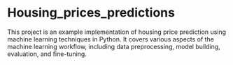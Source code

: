 # Housing_prices_predictions
This project is an example implementation of housing price prediction using machine learning techniques in Python. It covers various aspects of the machine learning workflow, including data preprocessing, model building, evaluation, and fine-tuning.
